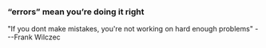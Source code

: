 ### “errors” mean you’re doing it right

"If you dont make mistakes, you're not working on hard enough problems"
---Frank Wilczec
